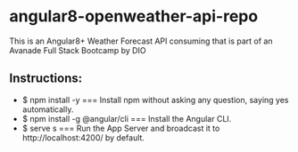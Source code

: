 # angular8-openweather-api-repo
This is an Angular8+ Weather Forecast API consuming that is part of an Avanade  Full Stack Bootcamp by DIO

## Instructions:

- $ npm install -y === Install npm without asking any question, saying yes automatically.
- $ npm install -g @angular/cli === Install the Angular CLI.
- $ serve s === Run the App Server and broadcast it to http://localhost:4200/ by default. 